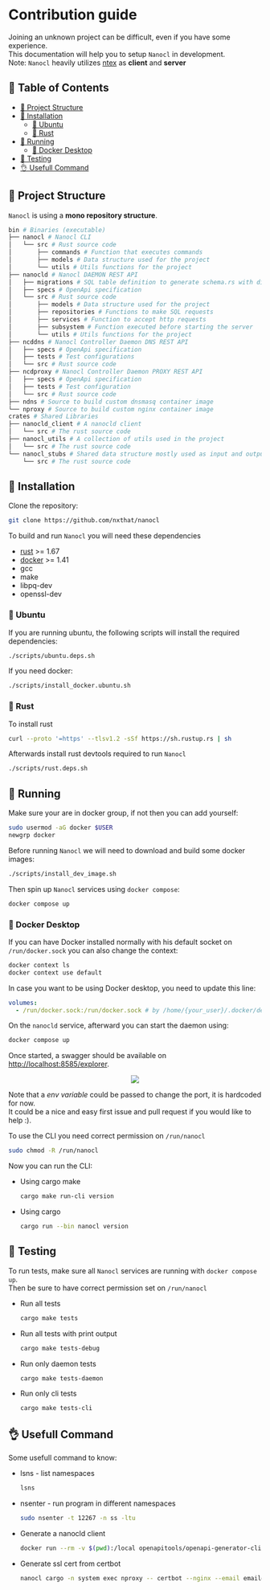 # Contribution guide

Joining an unknown project can be difficult, even if you have some experience.<br />
This documentation will help you to setup `Nanocl` in development.<br />
Note: `Nanocl` heavily utilizes [ntex](https://ntex.rs) as **client** and **server**

## 📙 Table of Contents

- [📁 Project Structure](#-project-structure)
- [💾 Installation](#-installation)
  - [🐧 Ubuntu](#-ubuntu)
  - [🦀 Rust](#-rust)
- [🏃 Running](#-running)
  - [🐋 Docker Desktop](#-docker-desktop)
- [🧪 Testing](#-testing)
- [👌 Usefull Command](#-usefull-command)

## 📁 Project Structure

`Nanocl` is using a **mono repository structure**.<br />

```sh
bin # Binaries (executable)
├── nanocl # Nanocl CLI
│   └── src # Rust source code
│       ├── commands # Function that executes commands
│       ├── models # Data structure used for the project
│       └── utils # Utils functions for the project
├── nanocld # Nanocl DAEMON REST API
│   ├── migrations # SQL table definition to generate schema.rs with diesel
│   ├── specs # OpenApi specification
│   └── src # Rust source code
│       ├── models # Data structure used for the project
│       ├── repositories # Functions to make SQL requests
│       ├── services # Function to accept http requests
│       ├── subsystem # Function executed before starting the server
│       └── utils # Utils functions for the project
├── ncddns # Nanocl Controller Daemon DNS REST API
│   ├── specs # OpenApi specification
│   ├── tests # Test configurations
│   └── src # Rust source code
├── ncdproxy # Nanocl Controller Daemon PROXY REST API
│   ├── specs # OpenApi specification
│   ├── tests # Test configuration
│   └── src # Rust source code
├── ndns # Source to build custom dnsmasq container image
└── nproxy # Source to build custom nginx container image
crates # Shared Libraries
├── nanocld_client # A nanocld client
│   └── src # The rust source code
├── nanocl_utils # A collection of utils used in the project
│   └── src # The rust source code
└── nanocl_stubs # Shared data structure mostly used as input and output of out DAEMON
    └── src # The rust source code
```

## 💾 Installation

Clone the repository:

```sh
git clone https://github.com/nxthat/nanocl
```

To build and run `Nanocl` you will need these dependencies

- [rust](https://www.rust-lang.org) >= 1.67
- [docker](https://www.docker.com) >= 1.41
- gcc
- make
- libpq-dev
- openssl-dev

### 🐧 Ubuntu

If you are running ubuntu, the following scripts will install the required dependencies:

```sh
./scripts/ubuntu.deps.sh
```

If you need docker:

```sh
./scripts/install_docker.ubuntu.sh
```

### 🦀 Rust

To install rust

```sh
curl --proto '=https' --tlsv1.2 -sSf https://sh.rustup.rs | sh
```

Afterwards install rust devtools required to run `Nanocl`

```sh
./scripts/rust.deps.sh
```

## 🏃 Running

Make sure your are in docker group, if not then you can add yourself:

```sh
sudo usermod -aG docker $USER
newgrp docker
```

Before running `Nanocl` we will need to download and build some docker images:

```sh
./scripts/install_dev_image.sh
```

Then spin up `Nanocl` services using `docker compose`:

```sh
docker compose up
```

### 🐋 Docker Desktop

If you can have Docker installed normally with his default socket on `/run/docker.sock` you can also change the context:

```sh
docker context ls
docker context use default
```

In case you want to be using Docker desktop, you need to update this line:

```yaml
volumes:
  - /run/docker.sock:/run/docker.sock # by /home/{your_user}/.docker/desktop/docker.sock:/run/docker.sock
```

On the `nanocld` service, afterward you can start the daemon using:

```sh
docker compose up
```

Once started, a swagger should be available on [http://localhost:8585/explorer](http://localhost:8585/explorer).

<div align="center">
  <img src="./doc/swagger.png" />
</div>

Note that a _env variable_ could be passed to change the port, it is hardcoded for now.<br />
It could be a nice and easy first issue and pull request if you would like to help :).

To use the CLI you need correct permission on `/run/nanocl`

```sh
sudo chmod -R /run/nanocl
```

Now you can run the CLI:

- Using cargo make

  ```sh
  cargo make run-cli version
  ```

- Using cargo

  ```sh
  cargo run --bin nanocl version
  ```

## 🧪 Testing

To run tests, make sure all `Nanocl` services are running with `docker compose up`.<br/>
Then be sure to have correct permission set on `/run/nanocl`

- Run all tests

  ```sh
  cargo make tests
  ```

- Run all tests with print output

  ```sh
  cargo make tests-debug
  ```

- Run only daemon tests

  ```sh
  cargo make tests-daemon
  ```

- Run only cli tests
  ```sh
  cargo make tests-cli
  ```

## 👌 Usefull Command

Some usefull command to know:

- lsns - list namespaces

  ```sh
  lsns
  ```

- nsenter - run program in different namespaces

  ```sh
  sudo nsenter -t 12267 -n ss -ltu
  ```

- Generate a nanocld client

  ```sh
  docker run --rm -v $(pwd):/local openapitools/openapi-generator-cli generate -g rust -i /local/specs/v1/swagger.json -o /local/client
  ```

- Generate ssl cert from certbot
  ```sh
  nanocl cargo -n system exec nproxy -- certbot --nginx --email email@email.com --agree-tos -d your-domain.com
  ```
